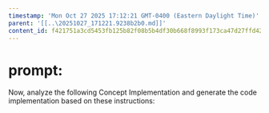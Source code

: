 ```yaml
---
timestamp: 'Mon Oct 27 2025 17:12:21 GMT-0400 (Eastern Daylight Time)'
parent: '[[..\20251027_171221.9238b2b0.md]]'
content_id: f421751a3cd5453fb125b82f08b5b4df30b668f8993f173ca47d27ffd4259b11
---
```


# prompt:

Now, analyze the following Concept Implementation and generate the code implementation based on these instructions:
